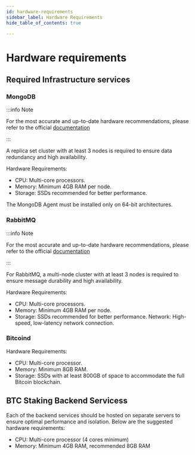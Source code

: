 ```yaml
---
id: hardware-requirements
sidebar_label: Hardware Requirements
hide_table_of_contents: true

---
```

# Hardware requirements

## Required Infrastructure services

### MongoDB

:::info Note

For the most accurate and up-to-date hardware recommendations, please refer to the official [documentation](https://www.mongodb.com/docs/cloud-manager/tutorial/provisioning-prep/#deployment-prerequisites)

:::

A replica set cluster with at least 3 nodes is required to ensure data redundancy and high availability.

Hardware Requirements: 

- CPU: Multi-core processors.
- Memory: Minimum 4GB RAM per node.
- Storage: SSDs recommended for better performance.

The MongoDB Agent must be installed only on 64-bit architectures.

### RabbitMQ

:::info Note

For the most accurate and up-to-date hardware recommendations, please refer to the official [documentation](https://www.rabbitmq.com/docs/production-checklist)

:::


For RabbitMQ, a multi-node cluster with at least 3 nodes is required to ensure message durability and high availability.

Hardware Requirements:
- CPU: Multi-core processors.
- Memory: Minimum 4GB RAM per node.
- Storage: SSDs recommended for better performance.
Network: High-speed, low-latency network connection.

### Bitcoind

Hardware Requirements:
- CPU: Multi-core processor.
- Memory: Minimum 8GB RAM.
- Storage: SSDs with at least 800GB of space to accommodate the full Bitcoin blockchain.

## BTC Staking Backend Servicess

Each of the backend services should be hosted on separate servers to ensure optimal performance and isolation. Below are the suggested hardware requirements:

- CPU: Multi-core processor (4 cores minimum)
- Memory: Minimum 4GB RAM, recommended 8GB RAM